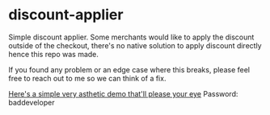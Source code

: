 # discount-applier
Simple discount applier.
Some merchants would like to apply the discount outside of the checkout, there's no native solution to apply discount directly hence this repo was made.

If you found any problem or an edge case where this breaks, please feel free to reach out to me so we can think of a fix.



[Here's a simple very asthetic demo that'll please your eye](https://tetbirttest.myshopify.com/cart) 
Password: baddeveloper

